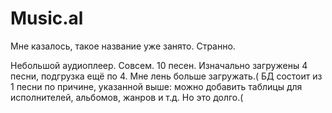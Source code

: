 # Music.al

Мне казалось, такое название уже занято. Странно.

Небольшой аудиоплеер.
Совсем.
10 песен. Изначально загружены 4 песни, подгрузка ещё по 4.
Мне лень больше загружать.(
БД состоит из 1 песни по причине, указанной выше: можно добавить таблицы для исполнителей, альбомов, жанров и т.д. Но это долго.(

